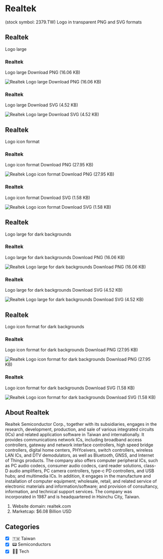 # Realtek
 (stock symbol: 2379.TW) Logo in transparent PNG and SVG formats

## Realtek
 Logo large

### Realtek
 Logo large Download PNG (16.06 KB)

![Realtek
 Logo large Download PNG (16.06 KB)](/img/orig/2379.TW_BIG-2925b43d.png)

### Realtek
 Logo large Download SVG (4.52 KB)

![Realtek
 Logo large Download SVG (4.52 KB)](/img/orig/2379.TW_BIG-922b8666.svg)

## Realtek
 Logo icon format

### Realtek
 Logo icon format Download PNG (27.95 KB)

![Realtek
 Logo icon format Download PNG (27.95 KB)](/img/orig/2379.TW-3cbb6e43.png)

### Realtek
 Logo icon format Download SVG (1.58 KB)

![Realtek
 Logo icon format Download SVG (1.58 KB)](/img/orig/2379.TW-07978e2e.svg)

## Realtek
 Logo large for dark backgrounds

### Realtek
 Logo large for dark backgrounds Download PNG (16.06 KB)

![Realtek
 Logo large for dark backgrounds Download PNG (16.06 KB)](/img/orig/2379.TW_BIG.D-24f350ce.png)

### Realtek
 Logo large for dark backgrounds Download SVG (4.52 KB)

![Realtek
 Logo large for dark backgrounds Download SVG (4.52 KB)](/img/orig/2379.TW_BIG.D-05cbc7e5.svg)

## Realtek
 Logo icon format for dark backgrounds

### Realtek
 Logo icon format for dark backgrounds Download PNG (27.95 KB)

![Realtek
 Logo icon format for dark backgrounds Download PNG (27.95 KB)](/img/orig/2379.TW.D-462d3e7d.png)

### Realtek
 Logo icon format for dark backgrounds Download SVG (1.58 KB)

![Realtek
 Logo icon format for dark backgrounds Download SVG (1.58 KB)](/img/orig/2379.TW.D-006f9c7c.svg)

## About Realtek


Realtek Semiconductor Corp., together with its subsidiaries, engages in the research, development, production, and sale of various integrated circuits (ICs) and related application software in Taiwan and internationally. It provides communications network ICs, including broadband access controllers, gateway and network interface controllers, high speed bridge controllers, digital home centers, PHYceivers, switch controllers, wireless LAN ICs, and DTV demodulators, as well as Bluetooth, GNSS, and Internet of Things products. The company also offers computer peripheral ICs, such as PC audio codecs, consumer audio codecs, card reader solutions, class-D audio amplifiers, PC camera controllers, type-c PD controllers, and USB hubs; and multimedia ICs. In addition, it engages in the manufacture and installation of computer equipment; wholesale, retail, and related service of electronic materials and information/software; and provision of consultancy, information, and technical support services. The company was incorporated in 1987 and is headquartered in Hsinchu City, Taiwan.

1. Website domain: realtek.com
2. Marketcap: $6.08 Billion USD


## Categories
- [x] 🇹🇼 Taiwan
- [x] 📟 Semiconductors
- [x] 👩‍💻 Tech
